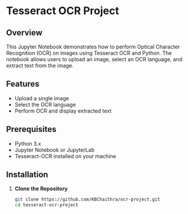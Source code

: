 # Tesseract OCR Project

## Overview

This Jupyter Notebook demonstrates how to perform Optical Character Recognition (OCR) on images using Tesseract OCR and Python. The notebook allows users to upload an image, select an OCR language, and extract text from the image.

## Features

- Upload a single image
- Select the OCR language
- Perform OCR and display extracted text

## Prerequisites

- Python 3.x
- Jupyter Notebook or JupyterLab
- Tesseract-OCR installed on your machine

## Installation

1. **Clone the Repository**

   ```bash
   git clone https://github.com/KBChaithra/ocr-project.git   
   cd tesseract-ocr-project
